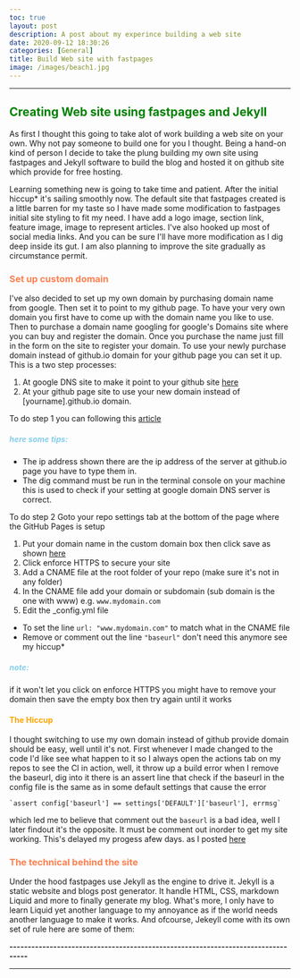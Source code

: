 ```yaml
---
toc: true
layout: post
description: A post about my experince building a web site
date: 2020-09-12 18:30:26
categories: [General]
title: Build Web site with fastpages
image: /images/beach1.jpg
---
```

<!-- ![]({{page.image | relative_url}}) -->

---

## <span style="color:green"> Creating Web site using fastpages and Jekyll</span>

As first I thought this going to take alot of work building a web site on your own. Why not pay someone to build one for you I thought.
Being a hand-on kind of person I decide to take the plung building my own site using fastpages and Jekyll software to build the blog and hosted it on github site which provide for free hosting.

Learning something new is going to take time and patient. After the initial hiccup* it's sailing smoothly now. The default site that fastpages created is a little barren for my taste so I have made some modification to fastpages initial site styling to fit my need. I have add a logo image, section link, feature image, image to represent articles. 
I've also hooked up most of social media links. And you can be sure I'll have more modification as I dig deep inside its gut.
I am also planning to improve the site gradually as circumstance permit.

### <span style="color:coral">Set up custom domain</span>
I've also decided to set up my own domain by purchasing domain name from google. Then set it to point to my github page.
To have your very own domain you first have to come up with the domain name you like to use.
Then to purchase a domain name googling for google's Domains site where you can buy and register the domain. Once you purchase the name just fill in the form on the site to register your domain. To use your newly purchase domain instead of github.io domain for your github page you can set it up. This is a two step processes:
1. At google DNS site to make it point to your github site [here](/images/dns-setting.png)
2. At your github page site to use your new domain instead of [yourname].github.io domain.  

To do step 1 you can following this [article](https://dev.to/trentyang/how-to-setup-google-domain-for-github-pages-1p58) 

##### <span style="color:skyblue">*here some tips:* </span>
 - The ip address shown there are the ip address of the server at github.io page you have to type them in.
 - The dig command must be run in the terminal console on your machine this is used to check if your setting at google domain DNS server is correct.

To do step 2 
Goto your repo settings tab at the bottom of the page where the GitHub Pages is setup
1. Put your domain name in the custom domain box then click save as shown [here](/images/set-customdomain.jpg)
2. Click enforce HTTPS to secure your site
3. Add a CNAME file at the root folder of your repo (make sure it's not in any folder)
4. In the CNAME file add your domain or subdomain (sub domain is the one with www) e.g. `www.mydomain.com`
5. Edit the _config.yml file
- To set the line `url: "www.mydomain.com"` to match what in the CNAME file
- Remove or comment out the line `"baseurl"` don't need this anymore see my hiccup*

##### <span style="color:skyblue">*note:*</span>
if it won't let you click on enforce HTTPS you might have to remove your domain then save the empty box then try again
until it works
 

#### <span style="color:orange"> The Hiccup</span>
I thought switching to use my own domain instead of github provide domain should be easy, well until it's not.
First whenever I made changed to the code I'd like see what happen to it so I always open the actions tab on my repos to see the CI in action, well, it throw up a build error when I remove the baseurl, dig into it there is an assert line that check if the baseurl in the config file is the same as in some default settings that cause the error

    `assert config['baseurl'] == settings['DEFAULT']['baseurl'], errmsg`

which led me to believe that comment out the `baseurl` is a bad idea, well I later findout it's the opposite. It must be comment out inorder to get my site working. This's delayed my progess afew days. as I posted [here](https://forums.fast.ai/t/fastpages-resources-of-the-page-wont-load-when-use-custom-domain/78790)



### <span style="color:coral">The technical behind the site</span>

Under the hood fastpages use Jekyll as the engine to drive it. Jekyll is a static website and blogs post generator.
It handle HTML, CSS, markdown Liquid and more to finally generate my blog. What's more, I only have to learn Liquid yet another language to my annoyance as if the world needs another language to make it works. And ofcourse, Jekeyll come with its own set of rule here are some of them:

**---------------------------------------------------------------------------------**

---


